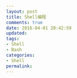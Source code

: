 ```yaml
---
layout: post
title: Shell编程
comments: true
date: 2016-04-01 20:42:59
updated:
tags:
- Shell
- Bash
categories:
- Shell
permalink:
---
```

